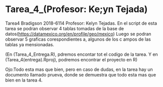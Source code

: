 # Tarea_4_(Profesor: Ke;yn Tejada)
 Tarea4
 Bradigson 2018-6114 Profesor: Kelyn Tejadas.
 En el script de esta tarea se podran observar 4 tablas
 tomadas de la base de datos(https://datamexico.org/en/profile/geo/mexico) 
 Luego se podran observar 5 graficas corespondientes a, algunos de los c
 ampos de las tablas ya mensionadas.
 
 
 (En (Tarea_4_Entrega.R), pdremos encontar tot el codigo de la tarea. Y en (Tarea_4(entrega).Rproj), 
 podremos encontrar el proyecto en R)


Ojo:Todo esta mas que bien, pero en caso de dudas, en
la tarea hay un documento llamado prueva, donde se
demuestra que todo esta mas que bien en la tarea 4.

